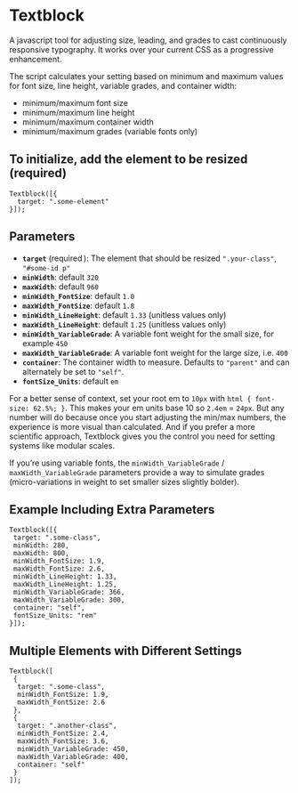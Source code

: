 # Textblock

A javascript tool for adjusting size, leading, and grades to cast continuously responsive typography. It works over your current CSS as a progressive enhancement.

The script calculates your setting based on minimum and maximum values for font size, line height, variable grades, and container width:

- minimum/maximum font size
- minimum/maximum line height
- minimum/maximum container width
- minimum/maximum grades (variable fonts only)

## To initialize, add the element to be resized (required)

```
Textblock([{
  target: ".some-element"
}]);
```

## Parameters

- **`target`** (required  ): The element that should be resized `".your‑class"`, `"#some-id p"`
- **`minWidth`**: default `320`
- **`maxWidth`**: default `960`
- **`minWidth_FontSize`**: default `1.0`
- **`maxWidth_FontSize`**: default `1.8`
- **`minWidth_LineHeight`**: default `1.33` (unitless values only)
- **`maxWidth_LineHeight`**: default `1.25` (unitless values only)
- **`minWidth_VariableGrade`**: A variable font weight for the small size, for example `450`
- **`maxWidth_VariableGrade`**: A variable font weight for the large size, i.e. `400`
- **`container`**: The container width to measure. Defaults to `"parent"` and can alternately be set to `"self"`.
- **`fontSize_Units`**: default `em`

For a better sense of context, set your root em to `10px` with `html { font-size: 62.5%; }`. This makes your em units base 10 so `2.4em` = `24px`. But any number will do because once you start adjusting the min/max numbers, the experience is more visual than calculated. And if you prefer a more scientific approach, Textblock gives you the control you need for setting systems like modular scales.

If you’re using variable fonts, the `minWidth_VariableGrade` / `maxWidth_VariableGrade` parameters provide a way to simulate grades (micro-variations in weight to set smaller sizes slightly bolder).

## Example Including Extra Parameters

```
Textblock([{
 target: ".some-class",
 minWidth: 280,
 maxWidth: 800,
 minWidth_FontSize: 1.9,
 maxWidth_FontSize: 2.6,
 minWidth_LineHeight: 1.33,
 maxWidth_LineHeight: 1.25,
 minWidth_VariableGrade: 366,
 maxWidth_VariableGrade: 300,
 container: "self",
 fontSize_Units: "rem"
}]);
```

## Multiple Elements with Different Settings

```
Textblock([
 {
  target: ".some-class",
  minWidth_FontSize: 1.9,
  maxWidth_FontSize: 2.6
 },
 {
  target: ".another-class",
  minWidth_FontSize: 2.4,
  maxWidth_FontSize: 3.6,
  minWidth_VariableGrade: 450,
  maxWidth_VariableGrade: 400,
  container: "self"
 }
]);
```
